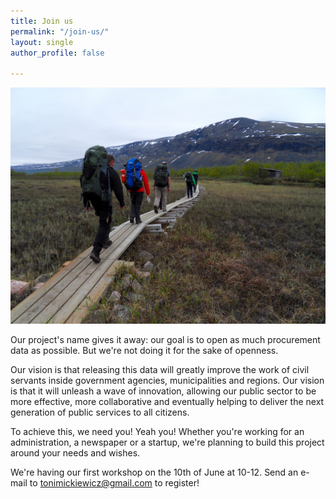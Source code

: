 ```yaml
---
title: Join us
permalink: "/join-us/"
layout: single
author_profile: false

---
```

![](/assets/images/join-us.jpg)

Our project's name gives it away: our goal is to open as much procurement data as possible. But we're not doing it for the sake of openness.

Our vision is that releasing this data will greatly improve the work of civil servants inside government agencies, municipalities and regions. Our vision is that it will unleash a wave of innovation, allowing our public sector to be more effective, more collaborative and eventually helping to deliver the next generation of public services to all citizens.

To achieve this, we need you! Yeah you! Whether you're working for an administration, a newspaper or a startup, we're planning to build this project around your needs and wishes.

We're having our first workshop on the 10th of June at 10-12. Send an e-mail to [tonimickiewicz@gmail.com](mailto:tonimickiewicz@gmail.com) to register!